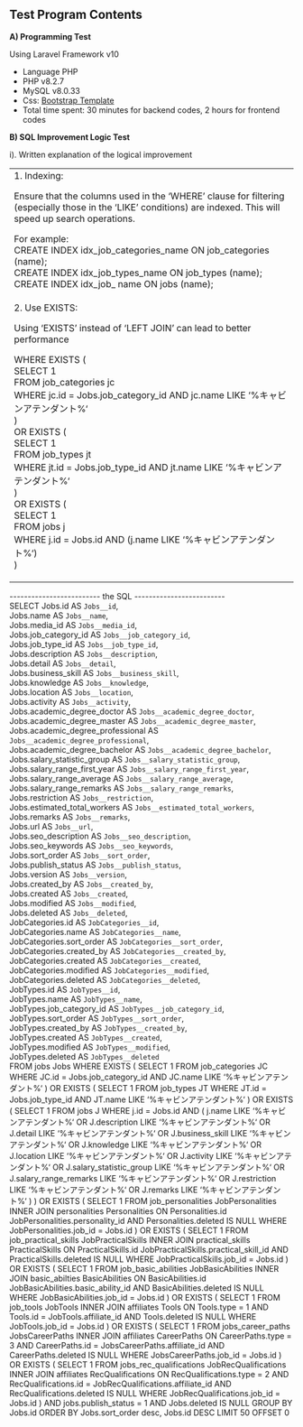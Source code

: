## Test Program Contents

<b>A) Programming Test</b>

Using Laravel Framework v10
- Language PHP
- PHP v8.2.7
- MySQL v8.0.33
- Css: <a href="https://demo.templatemonster.com/demo/51689.html?_gl=1*1mikfyq*_ga*NDc0ODMzOTcxLjE2OTk2MjAzMTg.*_ga_FTPYEGT5LY*MTY5OTYyMDMxOC4xLjEuMTY5OTYyNDMzNi4zMi4wLjA." target="blank">Bootstrap Template</a>
- Total time spent: 30 minutes for backend codes, 2 hours for frontend codes


<b>B) SQL Improvement Logic Test</b>

i). Written explanation of the logical improvement

<table>
    <tr>
        <td>1. Indexing:

Ensure that the columns used in the ‘WHERE’ clause for filtering (especially those in the ‘LIKE’ conditions) are indexed. This will speed up search operations.

For example: <br>
CREATE INDEX idx_job_categories_name ON job_categories (name); <br>
CREATE INDEX idx_job_types_name ON job_types (name); <br>
CREATE INDEX idx_job_ name ON jobs (name);<br></td> 
    </tr>
    <tr><td>2. Use EXISTS:

Using ‘EXISTS’ instead of ‘LEFT JOIN’ can lead to better performance

WHERE EXISTS ( <br>
    SELECT 1 <br>
    FROM job_categories jc <br>
    WHERE  jc.id = Jobs.job_category_id AND jc.name LIKE ‘%キャビンアテンダント%‘ <br>
)  <br>
OR EXISTS ( <br>
    SELECT 1 <br>
    FROM job_types jt <br>
    WHERE  jt.id = Jobs.job_type_id AND jt.name LIKE ‘%キャビンアテンダント%‘ <br>
) <br>
OR EXISTS ( <br>
    SELECT 1 <br>
    FROM jobs j <br>
    WHERE  j.id = Jobs.id AND (j.name LIKE ‘%キャビンアテンダント%‘) <br>
) <br>
</td></tr>
</table>

------------------------- the SQL ------------------------- <br>
SELECT Jobs.id AS `Jobs__id`, <br>
Jobs.name AS `Jobs__name`, <br>
Jobs.media_id AS `Jobs__media_id`, <br> Jobs.job_category_id AS `Jobs__job_category_id`, <br> 
Jobs.job_type_id AS `Jobs__job_type_id`, <br>
Jobs.description AS `Jobs__description`, <br>
Jobs.detail AS `Jobs__detail`, <br>
Jobs.business_skill AS `Jobs__business_skill`, <br>
Jobs.knowledge AS `Jobs__knowledge`,<br>
Jobs.location AS `Jobs__location`,<br>
Jobs.activity AS `Jobs__activity`,<br>
Jobs.academic_degree_doctor AS `Jobs__academic_degree_doctor`, <br>
Jobs.academic_degree_master AS `Jobs__academic_degree_master`, <br>
Jobs.academic_degree_professional AS `Jobs__academic_degree_professional`, <br>
Jobs.academic_degree_bachelor AS `Jobs__academic_degree_bachelor`, <br>
Jobs.salary_statistic_group AS `Jobs__salary_statistic_group`, <br>
Jobs.salary_range_first_year AS `Jobs__salary_range_first_year`, <br>
Jobs.salary_range_average AS `Jobs__salary_range_average`, <br>
Jobs.salary_range_remarks AS `Jobs__salary_range_remarks`, <br>
Jobs.restriction AS `Jobs__restriction`, <br>
Jobs.estimated_total_workers AS `Jobs__estimated_total_workers`, <br>
Jobs.remarks AS `Jobs__remarks`, <br>
Jobs.url AS `Jobs__url`,<br>
Jobs.seo_description AS `Jobs__seo_description`, <br>
Jobs.seo_keywords AS `Jobs__seo_keywords`, <br>
Jobs.sort_order AS `Jobs__sort_order`,<br>
Jobs.publish_status AS `Jobs__publish_status`, <br>
Jobs.version AS `Jobs__version`,<br>
Jobs.created_by AS `Jobs__created_by`,<br>
Jobs.created AS `Jobs__created`,<br>
Jobs.modified AS `Jobs__modified`,<br>
Jobs.deleted AS `Jobs__deleted`,<br>
JobCategories.id AS `JobCategories__id`, <br>
JobCategories.name AS `JobCategories__name`, <br>
JobCategories.sort_order AS `JobCategories__sort_order`, <br>
JobCategories.created_by AS `JobCategories__created_by`, <br>
JobCategories.created AS `JobCategories__created`, <br>
JobCategories.modified AS `JobCategories__modified`, <br>
JobCategories.deleted AS `JobCategories__deleted`, <br>
JobTypes.id AS `JobTypes__id`,<br>
JobTypes.name AS `JobTypes__name`, <br>
JobTypes.job_category_id AS `JobTypes__job_category_id`, <br>
JobTypes.sort_order AS `JobTypes__sort_order`,<br>
JobTypes.created_by AS `JobTypes__created_by`, <br>
JobTypes.created AS `JobTypes__created`, <br>
JobTypes.modified AS `JobTypes__modified`, <br>
JobTypes.deleted AS `JobTypes__deleted` <br>
FROM jobs Jobs
WHERE EXISTS (
    SELECT 1
    FROM job_categories JC
    WHERE  JC.id = Jobs.job_category_id AND JC.name LIKE ‘%キャビンアテンダント%‘
) 
OR EXISTS (
    SELECT 1
    FROM job_types JT
    WHERE  JT.id = Jobs.job_type_id AND JT.name LIKE ‘%キャビンアテンダント%‘
) 
OR EXISTS (
    SELECT 1
    FROM jobs J
    WHERE  j.id = Jobs.id AND (
        j.name LIKE ‘%キャビンアテンダント%‘
        OR J.description LIKE ‘%キャビンアテンダント%‘
        OR J.detail LIKE ‘%キャビンアテンダント%‘
        OR J.business_skill LIKE ‘%キャビンアテンダント%‘
        OR J.knowledge LIKE ‘%キャビンアテンダント%‘
        OR J.location LIKE ‘%キャビンアテンダント%‘
        OR J.activity LIKE ‘%キャビンアテンダント%‘
        OR J.salary_statistic_group LIKE ‘%キャビンアテンダント%‘
        OR J.salary_range_remarks LIKE ‘%キャビンアテンダント%‘
        OR J.restriction LIKE ‘%キャビンアテンダント%‘
        OR J.remarks LIKE ‘%キャビンアテンダント%‘
    )
)
OR EXISTS (
    SELECT 1
    FROM job_personalities  JobPersonalities
    INNER JOIN personalities Personalities
        ON Personalities.id JobPersonalities.personality_id
        AND Personalities.deleted IS NULL
    WHERE JobPersonalities.job_id = Jobs.id
) 
OR EXISTS (
    SELECT 1
    FROM job_practical_skills  JobPracticalSkills
    INNER JOIN  practical_skills PracticalSkills
        ON PracticalSkills.id JobPracticalSkills.practical_skill_id
        AND PracticalSkills.deleted IS NULL
    WHERE JobPracticalSkills.job_id = Jobs.id
) 
OR EXISTS (
    SELECT 1
    FROM job_basic_abilities  JobBasicAbilities
    INNER JOIN  basic_abilties BasicAbilities
        ON BasicAbilities.id JobBasicAbilities.basic_ability_id
        AND BasicAbilities.deleted IS NULL
    WHERE JobBasicAbilities.job_id = Jobs.id
)
OR EXISTS (
    SELECT 1
    FROM job_tools  JobTools
    INNER JOIN  affiliates Tools
        ON Tools.type = 1 
        AND Tools.id = JobTools.affiliate_id
        AND Tools.deleted IS NULL
    WHERE JobTools.job_id = Jobs.id
)
OR EXISTS (
    SELECT 1
    FROM jobs_career_paths  JobsCareerPaths
    INNER JOIN  affiliates CareerPaths
        ON CareerPaths.type = 3 
        AND CareerPaths.id = JobsCareerPaths.affiliate_id
        AND CareerPaths.deleted IS NULL
    WHERE JobsCareerPaths.job_id = Jobs.id
)
OR EXISTS (
    SELECT 1
    FROM jobs_rec_qualifications  JobRecQualifications
    INNER JOIN  affiliates RecQualifications
        ON RecQualifications.type = 2 
        AND RecQualifications.id = JobRecQualifications.affiliate_id
        AND RecQualifications.deleted IS NULL
    WHERE JobRecQualifications.job_id = Jobs.id
)
AND jobs.publish_status = 1
AND Jobs.deleted IS NULL
GROUP BY Jobs.id
ORDER BY Jobs.sort_order desc, 
Jobs.id DESC LIMIT 50 OFFSET 0

